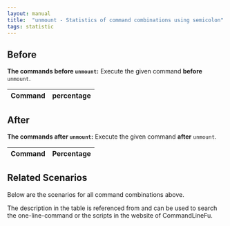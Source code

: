 ```yaml
---
layout: manual
title:  "unmount - Statistics of command combinations using semicolon"
tags: statistic
---
```


## Before

__The commands before `unmount`:__  Execute the given command __before__ `unmount`.

| Command | percentage |
|--------|--------|



## After

__The commands after `unmount`:__ Execute the given command __after__ `unmount`.

| Command | Percentage | 
|-------|--------|



## Related Scenarios

Below are the scenarios for all command combinations above.

The description in the table is referenced from and can be used to search the one-line-command or the scripts in the website of CommandLineFu.




